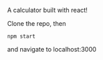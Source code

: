 A calculator built with react! 

Clone the repo, then 
```
npm start
```
and navigate to localhost:3000

